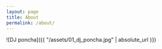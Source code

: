 ```yaml
---
layout: page
title: About
permalink: /about/
---
```


![DJ poncha]({{ "/assets/01_dj_poncha.jpg" | absolute_url }})
